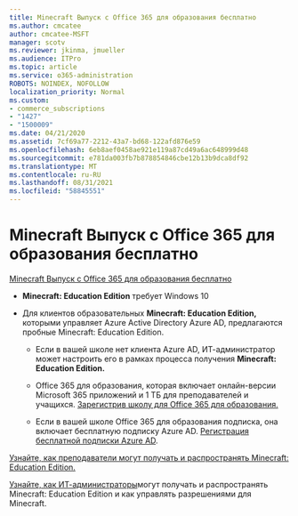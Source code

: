```yaml
---
title: Minecraft Выпуск с Office 365 для образования бесплатно
ms.author: cmcatee
author: cmcatee-MSFT
manager: scotv
ms.reviewer: jkinma, jmueller
ms.audience: ITPro
ms.topic: article
ms.service: o365-administration
ROBOTS: NOINDEX, NOFOLLOW
localization_priority: Normal
ms.custom:
- commerce_subscriptions
- "1427"
- "1500009"
ms.date: 04/21/2020
ms.assetid: 7cf69a77-2212-43a7-bd68-122afd876e59
ms.openlocfilehash: 6eb8aef0458ae921e119a87cd49a6ac648999d48
ms.sourcegitcommit: e781da003fb7b878854846cbe12b13b9dca8df92
ms.translationtype: MT
ms.contentlocale: ru-RU
ms.lasthandoff: 08/31/2021
ms.locfileid: "58845551"
---
```

# <a name="minecraft-edition-with-office-365-education-for-free"></a>Minecraft Выпуск с Office 365 для образования бесплатно

[Minecraft Выпуск с Office 365 для образования бесплатно](https://docs.microsoft.com/education/windows/get-minecraft-for-education)
  
- **Minecraft: Education Edition** требует Windows 10

- Для клиентов образовательных **Minecraft: Education Edition,** которыми управляет Azure Active Directory Azure AD, предлагаются пробные Minecraft: Education Edition.

  - Если в вашей школе нет клиента Azure [](https://docs.microsoft.com/education/windows/school-get-minecraft) AD, ИТ-администратор может настроить его в рамках процесса получения **Minecraft: Education Edition.**

  - Office 365 для образования, которая включает онлайн-версии Microsoft 365 приложений и 1 ТБ для преподавателей и учащихся. [Зарегистрив школу для Office 365 для образования.](https://www.microsoft.com/education/products/office)

  - Если в вашей школе Office 365 для образования подписка, она включает бесплатную подписку Azure AD. [Регистрация бесплатной подписки Azure AD](https://msdn.microsoft.com/library/windows/hardware/mt703369%28v=vs.85%29.aspx).

[Узнайте, как преподаватели могут получать и распространять Minecraft: Education Edition.](https://docs.microsoft.com/education/windows/teacher-get-minecraft)
  
[Узнайте, как ИТ-администраторы](https://docs.microsoft.com/education/windows/school-get-minecraft)могут получать и распространять Minecraft: Education Edition и как управлять разрешениями для Minecraft.